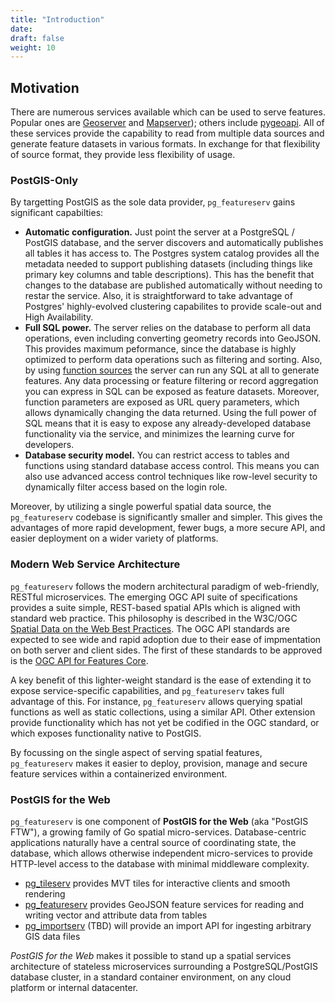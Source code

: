 ```yaml
---
title: "Introduction"
date:
draft: false
weight: 10
---
```


## Motivation

There are numerous services available which can be used to serve features.
Popular ones are [Geoserver](https://geoserver.org) and [Mapserver](https://mapserver.org)); others include [pygeoapi]().  All of these services provide the capability to read from multiple data sources
and generate feature datasets in various formats.
In exchange for that flexibility of source format, they provide less flexibility of usage.

### PostGIS-Only

By targetting PostGIS as the sole data provider, `pg_featureserv` gains significant capabilties:

* **Automatic configuration.** Just point the server at a PostgreSQL / PostGIS database, and the server discovers and automatically publishes all tables it has access to.
The Postgres system catalog provides all the metadata needed to support publishing
datasets (including things like primary key columns and table descriptions).
This has the benefit that changes to the database are published automatically without needing to restar the service.
Also, it is straightforward to take advantage of Postgres' highly-evolved clustering capabilites to provide scale-out and High Availability.
* **Full SQL power.** The server relies on the database to perform all data operations, even including converting geometry records into GeoJSON.
This provides maximum peformance, since the database is highly optimized to perform data operations such as filtering and sorting.
Also, by using [function sources]() the server can run any SQL at all to generate features.
Any data processing or feature filtering or record aggregation you can express in SQL can be exposed as feature datasets.
Moreover, function parameters are exposed as URL query parameters, which allows dynamically changing the data returned.
Using the full power of SQL means that it is easy to expose any already-developed database functionality
via the service, and minimizes the learning curve for developers.
* **Database security model.** You can restrict access to tables and functions using standard database access control. This means you can also use advanced access control techniques like row-level security to dynamically filter access based on the login role.

Moreover, by utilizing a single powerful spatial data source, the `pg_featureserv` codebase is significantly smaller and simpler.
This gives the advantages of more rapid development, fewer bugs, a more secure API, and easier deployment on a wider variety of platforms.

### Modern Web Service Architecture

`pg_featureserv` follows the modern architectural paradigm of web-friendly, RESTful microservices.
The emerging OGC API suite of specifications provides a suite simple, REST-based spatial APIs
which is aligned with standard web practice.
This philosophy is described in the W3C/OGC [Spatial Data on the Web Best Practices](https://www.w3.org/TR/sdw-bp/).
The OGC API standards are expected to see wide and rapid adoption
due to their ease of impmentation on both server and client sides.
The first of these standards to be approved is the [OGC API for Features Core](http://docs.opengeospatial.org/is/17-069r3/17-069r3.html).

A key benefit of this lighter-weight standard is the ease of extending it to expose service-specific capabilities,
and `pg_featureserv` takes full advantage of this.
For instance, `pg_featureserv` allows querying spatial functions as well as static collections, using a similar API.
Other extension provide functionality which has not yet be codified in the OGC standard,
or which exposes functionality native to PostGIS.

By focussing on the single aspect of serving spatial features, `pg_featureserv` makes it easier to deploy, provision, manage and secure feature services within a containerized environment.

### PostGIS for the Web

`pg_featureserv` is one component of **PostGIS for the Web** (aka "PostGIS FTW"), a growing family of Go spatial micro-services. Database-centric applications naturally have a central source of coordinating state, the database, which allows otherwise independent micro-services to provide HTTP-level access to the database with minimal middleware complexity.

* [pg_tileserv](https://github.com/crunchydata/pg_tileserv) provides MVT tiles for interactive clients and smooth rendering
* [pg_featureserv](https://github.com/crunchydata/pg_featureserv) provides GeoJSON feature services for reading and writing vector and attribute data from tables
* [pg_importserv]() (TBD) will provide an import API for ingesting arbitrary GIS data files

_PostGIS for the Web_ makes it possible to stand up a spatial services architecture of stateless microservices surrounding a PostgreSQL/PostGIS database cluster, in a standard container environment, on any cloud platform or internal datacenter.
